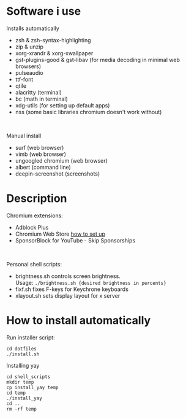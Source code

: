 # Software i use
Installs automatically
 - zsh & zsh-syntax-highlighting
 - zip & unzip
 - xorg-xrandr & xorg-xwallpaper
 - gst-plugins-good & gst-libav (for media decoding in minimal web browsers)
 - pulseaudio
 - ttf-font
 - qtile
 - alacritty (terminal)
 - bc (math in terminal)
 - xdg-utils (for setting up default apps)
 - nss (some basic libraries chromium doesn't work without)

<br>

Manual install
 - surf (web browser)
 - vimb (web browser)
 - ungoogled chromium (web browser)
 - albert (command line)
 - deepin-screenshot (screenshots)

# Description

Chromium extensions:
 - Adblock Plus
 - Chromium Web Store <span class="external-link"><a href="https://github.com/NeverDecaf/chromium-web-store" target="_blank">how to set up</a></span>
 - SponsorBlock for YouTube - Skip Sponsorships

<br>

Personal shell scripts:
 - brightness.sh controls screen brightness. <br>
   Usage: ```./brightness.sh {desired brightness in percents} ```
 - fixf.sh fixes F-keys for Keychrone keyboards
 - xlayout.sh sets display layout for x server

# How to install automatically
Run installer script: 
<br>
```
cd dotfiles
./install.sh
```

Installing yay
```
cd shell_scripts
mkdir temp
cp install_yay temp
cd temp
./install_yay
cd ..
rm -rf temp
```
